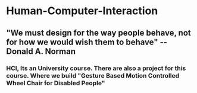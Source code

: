 # Human-Computer-Interaction

## "We must design for the way people behave, not for how we would wish them to behave" --Donald A. Norman

### HCI, Its an University course. There are also a project for this course. Where we build <strong>"Gesture Based Motion Controlled Wheel Chair for Disabled People"</strong>

